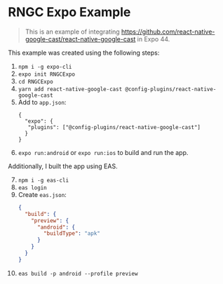 # RNGC Expo Example

> This is an example of integrating https://github.com/react-native-google-cast/react-native-google-cast in Expo 44.

This example was created using the following steps:

1. `npm i -g expo-cli`
2. `expo init RNGCExpo`
3. `cd RNGCExpo`
4. `yarn add react-native-google-cast @config-plugins/react-native-google-cast`
5. Add to `app.json`:
   ```
   {
     "expo": {
      "plugins": ["@config-plugins/react-native-google-cast"]
     }
   }
   ```
6. `expo run:android` or `expo run:ios` to build and run the app.

Additionally, I built the app using EAS.

7. `npm i -g eas-cli`
8. `eas login`
9. Create `eas.json`:
   ```json
   {
     "build": {
       "preview": {
         "android": {
           "buildType": "apk"
         }
       }
     }
   }
   ```
10. `eas build -p android --profile preview`
